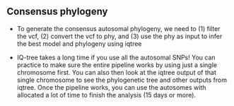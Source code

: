 ## Consensus phylogeny

- To generate the consensus autosomal phylogeny, we need to (1) filter the vcf, (2) convert the vcf to phy, and (3) use the phy as input to infer the best model and phylogeny using iqtree

- IQ-tree takes a long time if you use all the autosomal SNPs! You can practice to make sure the entire pipeline works by using just a single chromosome first. You can also then look at the iqtree output of that single chromosome to see the phylogenetic tree and other outputs from iqtree. Once the pipeline works, you can use the autosomes with allocated a lot of time to finish the analysis (15 days or more). 
